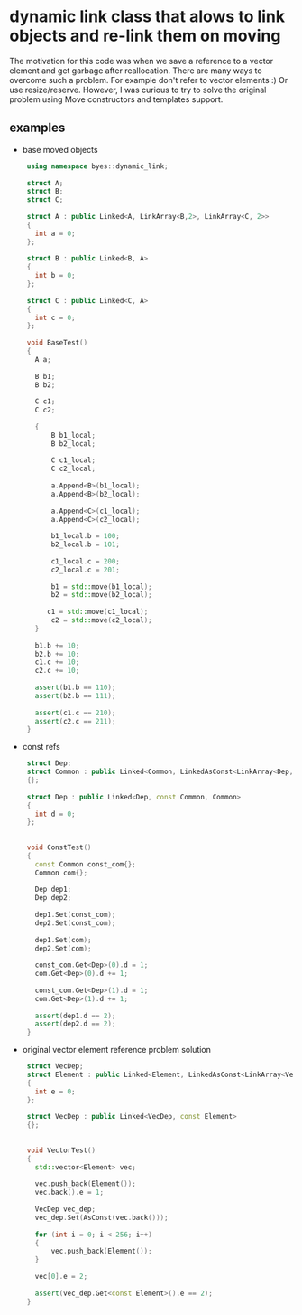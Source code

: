 # dynamic link class that alows to link objects and re-link them on moving
The motivation for this code was when we save a reference to a vector element and get garbage after reallocation. There are many ways to overcome such a problem. For example don't refer to vector elements :) Or use resize/reserve. However, I was curious to try to solve the original problem using Move constructors and templates support.

## examples
   - base moved objects
     ``` cpp
      using namespace byes::dynamic_link;
      
      struct A;
      struct B;
      struct C;
      
      struct A : public Linked<A, LinkArray<B,2>, LinkArray<C, 2>>
      {
      	int a = 0;
      };
      
      struct B : public Linked<B, A>
      {
      	int b = 0;
      };
      
      struct C : public Linked<C, A>
      {
      	int c = 0;
      };
      
      void BaseTest()
      {
      	A a;
      
      	B b1;
      	B b2;
      
      	C c1;
      	C c2;
      
      	{
      		B b1_local;
      		B b2_local;
      
      		C c1_local;
      		C c2_local;
      
      		a.Append<B>(b1_local);
      		a.Append<B>(b2_local);
      
      		a.Append<C>(c1_local);
      		a.Append<C>(c2_local);
      
      		b1_local.b = 100;
      		b2_local.b = 101;
      
      		c1_local.c = 200;
      		c2_local.c = 201;
      
      		b1 = std::move(b1_local);
      		b2 = std::move(b2_local);
      
      	   c1 = std::move(c1_local);
      		c2 = std::move(c2_local);
      	}
      
      	b1.b += 10;
      	b2.b += 10;
      	c1.c += 10;
      	c2.c += 10;
      
      	assert(b1.b == 110);
      	assert(b2.b == 111);
      
      	assert(c1.c == 210);
      	assert(c2.c == 211);
      }
     ```
   - const refs
     ``` cpp
      struct Dep;
      struct Common : public Linked<Common, LinkedAsConst<LinkArray<Dep, 2> >, LinkArray<Dep, 2> >
      {};
      
      struct Dep : public Linked<Dep, const Common, Common>
      {
      	int d = 0;
      };
      
      
      void ConstTest()
      {
      	const Common const_com{};
      	Common com{};
      
      	Dep dep1;
      	Dep dep2;
      
      	dep1.Set(const_com);
      	dep2.Set(const_com);
      
      	dep1.Set(com);
      	dep2.Set(com);
      
      	const_com.Get<Dep>(0).d = 1;
      	com.Get<Dep>(0).d += 1;
      
      	const_com.Get<Dep>(1).d = 1;
      	com.Get<Dep>(1).d += 1;
      
      	assert(dep1.d == 2);
      	assert(dep2.d == 2);
      }
     ```
   - original vector element reference problem solution
     ``` cpp
      struct VecDep;
      struct Element : public Linked<Element, LinkedAsConst<LinkArray<VecDep, 1> > >
      {
      	int e = 0;
      };
      
      struct VecDep : public Linked<VecDep, const Element>
      {};
      
      
      void VectorTest()
      {
      	std::vector<Element> vec;
      	
      	vec.push_back(Element());
      	vec.back().e = 1;
      
      	VecDep vec_dep;
      	vec_dep.Set(AsConst(vec.back()));
      
      	for (int i = 0; i < 256; i++)
      	{
      		vec.push_back(Element());
      	}
      
      	vec[0].e = 2;
      
      	assert(vec_dep.Get<const Element>().e == 2);
      }
     ```
